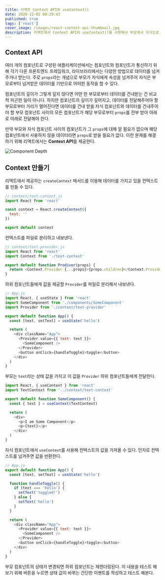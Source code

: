 ```yaml
---
title: 리액트 Context API와 useContext()
date: 2020-12-02 08:29:43
published: true
tags: ['react']
cover_image: /images/react-context-api-thumbnail.jpg
description: 리액트에서 Context API와 useContext()를 사용해서 부모에서 자식으로 데이터 넘겨주기
---
```


## Context API

여러 개의 컴포넌트로 구성된 애플리케이션에서는 컴포넌트와 컴포넌트가 통신하기 위해 각기 다른 프론트엔드 프레임워크, 라이브러리에서는 다양한 방법으로 데이터를 넘겨 주거나 받는다. 주로 `props`라는 개념으로 부모가 자식에게 속성을 넘겨주어 자식은 부모로부터 넘겨받은 데이터를 기반으로 어떠한 동작을 할 수 있다.

컴포넌트의 깊이가 그렇게 깊지 않다면 어떤 한 부모로부터 데이터를 건내받는 건 비교적 피곤한 일이 아니다. 하지만 컴포넌트의 깊이가 깊어지고, 데이터를 전달해주어야 할 부모로부터 거리가 멀어진다면 데이터를 건내 받을 자식 컴포넌트와 데이터를 건내주어야 할 부모 컴포넌트 사이의 모든 컴포넌트가 해당 부모로부터 `props`를 전부 받아 아래로 아래로 전달해야 한다.

만약 부모와 자식 컴포넌트 사이의 컴포넌트가 그 `props`에 대해 알 필요가 없으며 해당 컴포넌트에서 사용하지 않을 데이터라면 `props`로 받을 필요가 없다. 이런 문제를 해결하기 위해 리액트에서는 **Context API**를 제공한다.

![Component Depth](/images/component-depth.png)

## Context 만들기

리액트에서 제공하는 `createContext` 메서드를 이용해 데이터를 가지고 있을 컨텍스트를 만들 수 있다.

```js
// context/text-content.js
import React from 'react'

const context = React.createContext({
  text: ''
})

export default context
```

컨텍스트를 파일로 분리하고 내보낸다.

```js
// context/text-provider.js
import React from 'react'
import Context from './text-context'

export default function Prodiver(props) {
  return <Context.Provider {...props}>{props.children}</Context.Provider>
}
```

하위 컴포넌트들에게 값을 제공할 `Provider`를 파일로 분리해서 내보낸다.

```js
// App.js
import React, { useState } from 'react'
import SomeComponent from './components/SomeComponent'
import Provider from './context/text-provider'

export default function App() {
  const [text, setText] = useState('hello')

  return (
    <div className="App">
      <Provider value={{ text: text }}>
        <SomeComponent />
      </Provider>
      <button onClick={handleToggle}>toggle</button>
    </div>
  )
}
```

부모는 `text`라는 상태 값을 가지고 이 값을 `Provider` 하위 컴포넌트들에게 전달한다.

```js
import React, { useContext } from 'react'
import TextContext from '../context/text-context'

export default function SomeComponent() {
  const { text } = useContext(TextContext)

  return (
    <div>
      <p>I am Some Component</p>
      <p>{text}</p>
    </div>
  )
}
```

자식 컴포넌트에서 `useContext`를 사용해 컨텍스트의 값을 가져올 수 있다. 인자로 컨텍스트를 넘겨주면 값을 반환한다.

```js
// App.js
export default function App() {
  const [text, setText] = useState('hello')

  function handleToggle() {
    if (text === 'hello') {
      setText('toggled!')
    } else {
      setText('hello')
    }
  }

  return (
    <div className="App">
      <Provider value={{ text: text }}>
        <SomeComponent />
      </Provider>
      <button onClick={handleToggle}>toggle</button>
    </div>
  )
}
```

부모 컴포넌트의 상태가 변경되면 하위 컴포넌트는 재렌더링된다. 이 내용을 테스트 해보기 위해 버튼을 누르면 상태 값이 바뀌는 간단한 이벤트를 작성하고 테스트 해본다.
